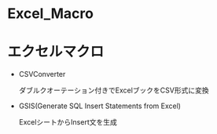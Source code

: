 # Excel_Macro
エクセルマクロ
======================
- CSVConverter

   ダブルクオーテーション付きでExcelブックをCSV形式に変換


- GSIS(Generate SQL Insert Statements from Excel)

   ExcelシートからInsert文を生成
